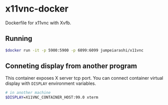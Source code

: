 x11vnc-docker
====

Dockerfile for x11vnc with Xvfb.

Running
----

```bash
$docker run -it -p 5900:5900 -p 6099:6099 jumpeiarashi/x11vnc
```

Conneting display from another program
----

This container exposes X server tcp port. You can connect container virtual display with `DISPLAY` environment variables.

```bash
# in another machine
$DISPLAY=X11VNC_CONTAINER_HOST:99.0 xterm
```

